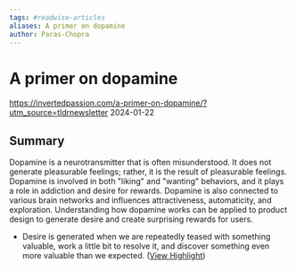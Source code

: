 ```yaml
---
tags: #readwise-articles
aliases: A primer on dopamine
author: Paras-Chopra
---
```

# A primer on dopamine

https://invertedpassion.com/a-primer-on-dopamine/?utm_source=tldrnewsletter
2024-01-22
## Summary
Dopamine is a neurotransmitter that is often misunderstood. It does not generate pleasurable feelings; rather, it is the result of pleasurable feelings. Dopamine is involved in both "liking" and "wanting" behaviors, and it plays a role in addiction and desire for rewards. Dopamine is also connected to various brain networks and influences attractiveness, automaticity, and exploration. Understanding how dopamine works can be applied to product design to generate desire and create surprising rewards for users.

- Desire is generated when we are repeatedly teased with something valuable, work a little bit to resolve it, and discover something even more valuable than we expected. ([View Highlight](https://read.readwise.io/read/01hmvxfa3htjta2w4jm7v4xgyt))
